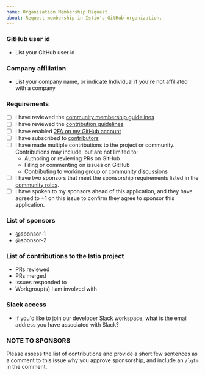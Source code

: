 ```yaml
---
name: Organization Membership Request
about: Request membership in Istio's GitHub organization.
---
```


### GitHub user id
- List your GitHub user id

### Company affiliation
- List your company name, or indicate Individual if you're not affiliated with a company

### Requirements
- [ ] I have reviewed the [community membership guidelines](https://github.com/istio/community/blob/master/ROLES.md#member)
- [ ] I have reviewed the [contribution guidelines](https://github.com/istio/community/blob/master/CONTRIBUTING.md)
- [ ] I have enabled [2FA on my GitHub account](https://github.com/settings/security)
- [ ] I have subscribed to [contributors](https://discuss.istio.io/c/contributors)
- [ ] I have made multiple contributions to the project or community. Contributions may include, but are not limited to:
    - Authoring or reviewing PRs on GitHub
    - Filing or commenting on issues on GitHub
    - Contributing to working group or community discussions
- [ ] I have two sponsors that meet the sponsorship requirements listed in the [community roles](https://github.com/istio/community/blob/master/ROLES.md#sponsor).
- [ ] I have spoken to my sponsors ahead of this application, and they have agreed to +1 on this issue to confirm they agree to sponsor this application.

### List of sponsors
- @sponsor-1
- @sponsor-2

### List of contributions to the Istio project
- PRs reviewed
- PRs merged
- Issues responded to
- Workgroup(s) I am involved with

### Slack access
- If you'd like to join our developer Slack workspace, what is the email address you have associated with Slack?

### **NOTE TO SPONSORS**

Please assess the list of contributions and provide a short few sentences as a comment to this issue why you approve
sponsorship, and include an `/lgtm` in the comment.

